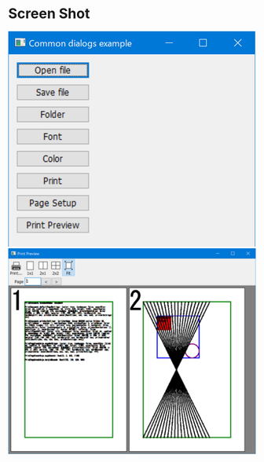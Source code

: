 # Screen Shot
![screen shot](./image/screenshot.png "screen shot")
![screen shot](./image/screenshot2.png "screen shot")
